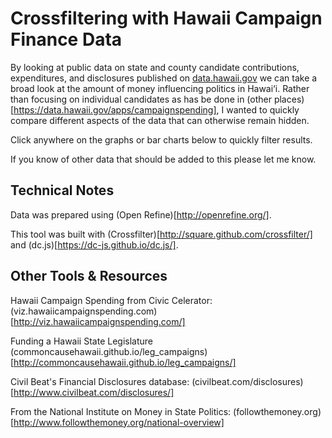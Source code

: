 # Crossfiltering with Hawaii Campaign Finance Data


By looking at public data on state and county candidate contributions, expenditures, and disclosures published on [data.hawaii.gov](http://data.hawaii.gov) we can take a broad look at the amount of money influencing politics in Hawai‘i. Rather than focusing on individual candidates as has be done in (other places)[https://data.hawaii.gov/apps/campaignspending], I wanted to quickly compare different aspects of the data that can otherwise remain hidden.

Click anywhere on the graphs or bar charts below to quickly filter results.

If you know of other data that should be added to this please let me know.



## Technical Notes

Data was prepared using (Open Refine)[http://openrefine.org/].

This tool was built with (Crossfilter)[http://square.github.com/crossfilter/] and (dc.js)[https://dc-js.github.io/dc.js/].


## Other Tools & Resources

Hawaii Campaign Spending from Civic Celerator: (viz.hawaiicampaignspending.com)[http://viz.hawaiicampaignspending.com/]

Funding a Hawaii State Legislature (commoncausehawaii.github.io/leg_campaigns)[http://commoncausehawaii.github.io/leg_campaigns/]

Civil Beat's Financial Disclosures database: (civilbeat.com/disclosures)[http://www.civilbeat.com/disclosures/]

From the National Institute on Money in State Politics: (followthemoney.org)[http://www.followthemoney.org/national-overview]